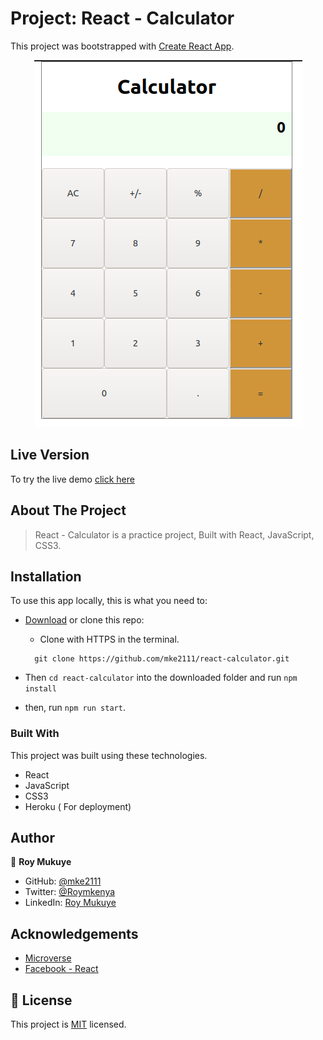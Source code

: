 # Project: React - Calculator

This project was bootstrapped with [Create React App](https://github.com/facebook/create-react-app).

<p align='center' class='d-flex'>
  <!-- ![screenshot](./Screenshot.png) -->
    <span align="">
    <img  title='wave' alt='waving' src='./Screenshot.png'>
  </span>
</p>

## Live Version

To try the live demo [click here](https://ccalculatorr.herokuapp.com/)

## About The Project

> React - Calculator is a practice project, Built with React, JavaScript, CSS3.

## Installation

To use this app locally, this is what you need to:

- [Download](https://github.com/mke2111/react-calculator.git) or clone this repo:

  - Clone with HTTPS in the terminal.

  ```
    git clone https://github.com/mke2111/react-calculator.git

  ```

- Then `cd react-calculator` into the downloaded folder and run `npm install`
- then, run `npm run start`.

### Built With

This project was built using these technologies.

- React
- JavaScript
- CSS3
- Heroku ( For deployment)

## Author

👤 **Roy Mukuye**

- GitHub: [@mke2111](https://github.com/mke2111)
- Twitter: [@Roymkenya](https://twitter.com/Roymkenya)
- LinkedIn: [Roy Mukuye](https://www.linkedin.com/in/roy-mukuye-42b07b1b4)

<!-- ACKNOWLEDGEMENTS -->

## Acknowledgements

- [Microverse](https://www.microverse.org/)
- [Facebook - React](https://github.com/facebook/create-react-app)

## 📝 License

This project is [MIT](https://opensource.org/licenses/MIT) licensed.
